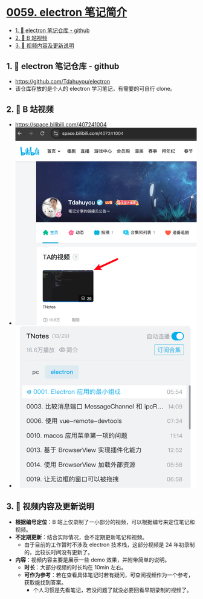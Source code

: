 # [0059. electron 笔记简介](https://github.com/Tdahuyou/electron/tree/main/0059.%20electron%20%E7%AC%94%E8%AE%B0%E7%AE%80%E4%BB%8B)

<!-- region:toc -->
- [1. 🔗 electron 笔记仓库 - github](#1--electron-笔记仓库---github)
- [2. 🔗 B 站视频](#2--b-站视频)
- [3. 📒 视频内容及更新说明](#3--视频内容及更新说明)
<!-- endregion:toc -->

## 1. 🔗 electron 笔记仓库 - github

- https://github.com/Tdahuyou/electron
- 该仓库存放的是个人的 electron 学习笔记，有需要的可自行 clone。

## 2. 🔗 B 站视频

- https://space.bilibili.com/407241004
- ![](assets/2025-02-02-23-02-46.png)
- ![](assets/2025-02-02-23-02-51.png)

## 3. 📒 视频内容及更新说明

- **根据编号定位**：B 站上仅录制了一小部分的视频，可以根据编号来定位笔记和视频。
- **不定期更新**：结合实际情况，会不定期更新笔记和视频。
  - 由于目前的工作暂时不涉及 electron 技术栈，这部分视频是 24 年初录制的，比较长时间没有更新了。
- **内容**：视频内容主要是展示一些 demo 效果，并附带简单的说明。
  - **时长**：大部分视频的时长均在 10min 左右。
  - **可作为参考**：若在查看具体笔记时若有疑问，可查阅视频作为一个参考，获取能找到答案。
    - 个人习惯是先看笔记，若没问题了就没必要回看早期录制的视频了。


